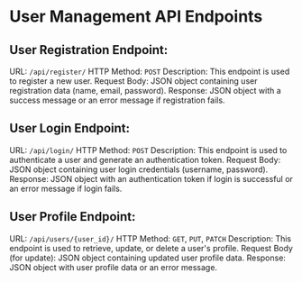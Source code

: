 # User Management API Endpoints

## User Registration Endpoint:

URL: `/api/register/`
HTTP Method: `POST`
Description: This endpoint is used to register a new user.
Request Body: JSON object containing user registration data (name, email, password).
Response: JSON object with a success message or an error message if registration fails.

## User Login Endpoint:

URL: `/api/login/`
HTTP Method: `POST`
Description: This endpoint is used to authenticate a user and generate an authentication token.
Request Body: JSON object containing user login credentials (username, password).
Response: JSON object with an authentication token if login is successful or an error message if login fails.

## User Profile Endpoint:

URL: `/api/users/{user_id}/`
HTTP Method: `GET`, `PUT`, `PATCH`
Description: This endpoint is used to retrieve, update, or delete a user's profile.
Request Body (for update): JSON object containing updated user profile data.
Response: JSON object with user profile data or an error message.

